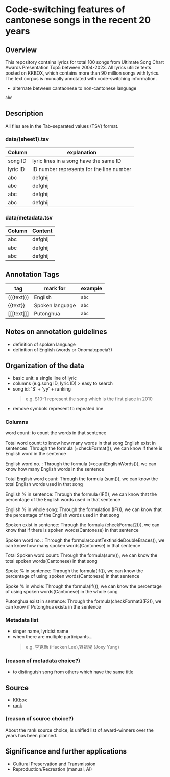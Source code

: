 
# Code-switching features of cantonese songs in the recent 20 years

## Overview

This repository contains lyrics for total 100 songs from Ultimate Song Chart Awards Presentation Top5 between 2004-2023. All lyrics utilize texts posted on KKBOX, which contains more than 90 million songs with lyrics. The text corpus is munually annotated with code-switching information. 

- alternate between cantaonese to non-cantonese language 

```txt
abc
```
## Description

All files are in the Tab-separated values (TSV) format.

### data/(sheet1).tsv
| Column | explanation | 
| ---    | --- | 
| song ID | lyric lines in a song have the same ID  | 
| lyric ID | ID number represents for the line number |
| abc | defghij |
| abc | defghij |
| abc | defghij |
| abc | defghij |
						
### data/metadata.tsv
| Column  | Content | 
| ---    | --- | 
| abc | defghij |
| abc | defghij |
| abc | defghij |

## Annotation Tags

| tag | mark for | example | 
| ---   | --- | ---    |
| (((text))) | English | ``abc`` |
| {{text}} | Spoken language | ``abc``|
| [[[text]]] | Putonghua | ``abc`` |

## Notes on annotation guidelines

- definition of spoken language
- definition of English (words or Onomatopoeia?)

## Organization of the data

- basic unit: a single line of lyric
- columns (e.g.song ID, lyric ID) > easy to search
- song id: 'S' + 'yy' + ranking
    > e.g. S10-1 represent the song which is the first place in 2010
- remove symbols represent to repeated line

### Columns

word count: to count the words in that sentence 

Total word count: to know how many words in that song
English exist in sentences: Through the formula (=checkFormat()), we can know if there is English word in the sentence 

English word no. : Through the formula (=countEnglishWords()), we can know how many English words in the sentence

Total English word count: Through the formula (sum()), we can know the total English words used in that song

English % in sentence: Through the formula (IF()), we can know that the percentage of the English words used in that sentence 

English % in whole song: Through the formulation (IF()), we can know that the percentage of the English words used in that song 

Spoken exist in sentence: Through the formula (checkFormat2()), we can know that if there is spoken words(Cantonese) in that sentence 

Spoken word no. : Through the formula(countTextInsideDoubleBraces(), we can know how many spoken words(Cantonese) in that sentence

Total Spoken word count: Through the formula(sum()), we can know the total spoken words(Cantonese) in that song

Spoke % in sentence: Through the formula(if()), we can know the percentage of using spoken words(Cantonese) in that sentence 

Spoke % in whole: Through the formula(if()), we can know the percentage of using spoken words(Cantonese) in the whole song

Putonghua exist in sentence: Through the formula(checkFormat3(F2)), we can know if  Putonghua exists in the sentence

### Metadata list

- singer name, lyricist name
- when there are multiple participants...
    > e.g. 李克勤 (Hacken Lee),容祖兒 (Joey Yung)

### (reason of metadata choice?)

- to distinguish song from others which have the same title 

## Source

- [KKbox](https://www.kkbox.com/tw/tc/search/lyrics)
- [rank](https://www.lemonmusic.com.hk/awards.htm) 

### (reason of source choice?)

About the rank source choice, is unified list of award-winners over the years has been planned.

## Significance and further applications
- Cultural Preservation and Transmission
- Reproduction/Recreation (manual, AI)
